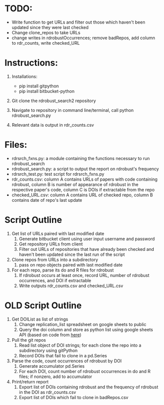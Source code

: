 # TODO:
* Write function to get URLs and filter out those which haven't been updated since they were last checked 
* Change clone_repos to take URLs
* change writes in rdrobustOccurrences; remove badRepos, add column to rdr_counts, write checked_URL

# Instructions:
1. Installations:
    * pip install gitpython
    * pip install bitbucket-python

2. Git clone the rdrobust_search2 repository
3. Navigate to repository in command line/terminal, call python rdrobust_search.py
4. Relevant data is output in rdr_counts.csv

# Files:
* rdrsrch_fxns.py: a module containing the functions necessary to run rdrobust_search
* rdrobust_search.py: a script to output the report on rdrobust's frequency
* rdrsrch_test.py: test script for rdrsrch_fxns.py
* rdr_counts.csv: column A contains URLs of papers with code containing rdrobust, column B is number of appearance of rdrobust in the respective paper's code, column C is DOIs if extractable from the repo
* checked_URL.csv: column A contains URL of checked repo, column B contains date of repo's last update

# Script Outline
1. Get list of URLs paired with last modified date
    1. Generate bitbucket client using user input username and password
    2. Get repository URLs from client
    3. Filter out URLs of repositories that have already been checked and haven't been updated since the last run of the script
2. Clone repos from URLs into a subdirectory
    1. pass on repo objects paired with last modified date
3. For each repo, parse its do and R files for rdrobust
    1. If rdrobust occurs at least once, record URL, number of rdrobust occurrences, and DOI if extractable
    2. Write outputs rdr_counts.csv and checked_URL.csv


# OLD Script Outline
1. Get DOIList as list of strings
    1. Change replication_list spreadsheet on google sheets to public
    2. Query the doi column and store as python list using google sheets API (based on code from [here](https://developers.google.com/sheets/api/quickstart/python))
2. Pull the git repos
    1. Read list object of DOI strings; for each clone the repo into a subdirectory using gitPython
    2. Record DOIs that fail to clone in a pd.Series
2. Parse the code, count occurrences of rdrobust by DOI
    1. Generate accumulator pd.Series
    2. For each DOI, count number of rdrobust occurrences in do and R files; if nonzero, add to accumulator
3. Print/return report
    1. Export list of DOIs containing rdrobust and the frequency of rdrobust in the DOI as rdr_counts.csv
    2. Export list of DOIs which fail to clone in badRepos.csv